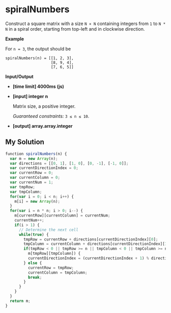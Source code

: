 # spiralNumbers
﻿Construct a square matrix with a size `N × N` containing integers from `1` to `N * N` in a spiral order, starting from top-left and in clockwise direction.

**Example**

For `n = 3`, the output should be

```
spiralNumbers(n) = [[1, 2, 3],
                    [8, 9, 4],
                    [7, 6, 5]]

```

**Input/Output**

*   **[time limit] 4000ms (js)**

*   **[input] integer n**

    Matrix size, a positive integer.

    _Guaranteed constraints:_
    `3 ≤ n ≤ 10`.

*   **[output] array.array.integer**


## My Solution
```javascript
﻿function spiralNumbers(n) {
  var m = new Array(n);
  var directions = [[0, 1], [1, 0], [0, -1], [-1, 0]];
  var currentDirectionIndex = 0;
  var currentRow = 0;
  var currentColumn = 0;
  var currentNum = 1;
  var tmpRow;
  var tmpColumn;
  for(var i = 0; i < n; i++) {
    m[i] = new Array(n);
  }
  for(var i = n * n; i > 0; i--) {
    m[currentRow][currentColumn] = currentNum;
    currentNum++;
    if(i > 1) {
      // Determine the next cell
      while(true) {
        tmpRow = currentRow + directions[currentDirectionIndex][0];
        tmpColumn = currentColumn + directions[currentDirectionIndex][1];
        if(tmpRow < 0 || tmpRow >= n || tmpColumn < 0 || tmpColumn >= n ||
          m[tmpRow][tmpColumn]) {
          currentDirectionIndex = (currentDirectionIndex + 1) % directions.length;
        } else {
          currentRow = tmpRow;
          currentColumn = tmpColumn;
          break;
        }
      }
    }
  }
  return m;
}
​
```
